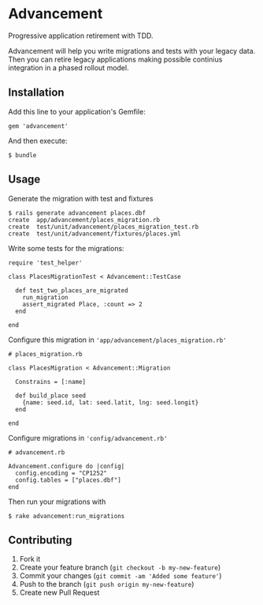 # Advancement

Progressive application retirement with TDD.

Advancement will help you write migrations and tests with your legacy data.
Then you can retire legacy applications making possible continius integration in
a phased rollout model.

## Installation

Add this line to your application's Gemfile:

    gem 'advancement'

And then execute:

    $ bundle

## Usage

Generate the migration with test and fixtures

    $ rails generate advancement places.dbf
    create  app/advancement/places_migration.rb
    create  test/unit/advancement/places_migration_test.rb
    create  test/unit/advancement/fixtures/places.yml

Write some tests for the migrations:

    require 'test_helper'

    class PlacesMigrationTest < Advancement::TestCase

      def test_two_places_are_migrated
        run_migration
        assert_migrated Place, :count => 2
      end

    end

Configure this migration in `'app/advancement/places_migration.rb'`

    # places_migration.rb

    class PlacesMigration < Advancement::Migration

      Constrains = [:name]

      def build_place seed
        {name: seed.id, lat: seed.latit, lng: seed.longit}
      end

    end

Configure migrations in `'config/advancement.rb'`

    # advancement.rb

    Advancement.configure do |config|
      config.encoding = "CP1252"
      config.tables = ["places.dbf"]
    end

Then run your migrations with

    $ rake advancement:run_migrations

## Contributing

1. Fork it
2. Create your feature branch (`git checkout -b my-new-feature`)
3. Commit your changes (`git commit -am 'Added some feature'`)
4. Push to the branch (`git push origin my-new-feature`)
5. Create new Pull Request

